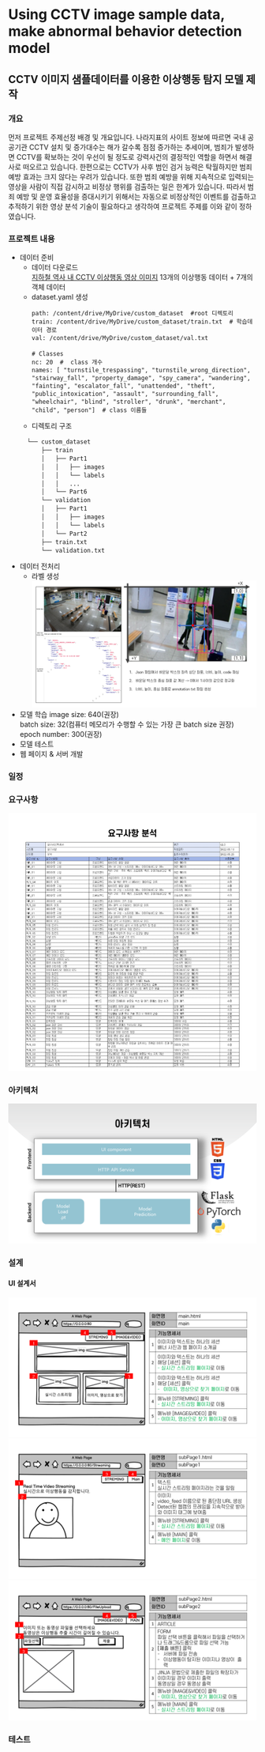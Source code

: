 # Using CCTV image sample data, make abnormal behavior detection model
## CCTV 이미지 샘플데이터를 이용한 이상행동 탐지 모델 제작
### 개요
먼저 프로젝트 주제선정 배경 및 개요입니다. 나라지표의 사이트 정보에 따르면 국내 공공기관 CCTV 설치 및 증가대수는 해가 갈수록 점점 증가하는 추세이며, 범죄가 발생하면 CCTV를 확보하는 것이 우선이 될 정도로 강력사건의 결정적인 역할을 하면서 해결사로 떠오르고 있습니다. 한편으로는 CCTV가 사후 범인 검거 능력은 탁월하지만 범죄 예방 효과는 크지 않다는 우려가 있습니다. 또한 범죄 예방을 위해 지속적으로 입력되는 영상을 사람이 직접 감시하고 비정상 행위를 검출하는 일은 한계가 있습니다. 따라서 범죄 예방 및 운영 효율성을 증대시키기 위해서는 자동으로 비정상적인 이벤트를 검출하고 추적하기 위한 영상 분석 기술이 필요하다고 생각하여 프로젝트 주제를 이와 같이 정하였습니다.

### 프로젝트 내용
- 데이터 준비
  - 데이터 다운로드 <br>
    [지하철 역사 내 CCTV 이상행동 영상 이미지](https://aihub.or.kr/aidata/34122)
    13개의 이상행동 데이터 + 7개의 객체 데이터
  - dataset.yaml 생성
    ```
    path: /content/drive/MyDrive/custom_dataset  #root 디렉토리
    train: /content/drive/MyDrive/custom_dataset/train.txt  # 학습데이터 경로
    val: /content/drive/MyDrive/custom_dataset/val.txt

    # Classes
    nc: 20  #  class 개수
    names: [ "turnstile_trespassing", "turnstile_wrong_direction", "stairway_fall", "property_damage", "spy_camera", "wandering", "fainting", "escalator_fall", "unattended", "theft", "public_intoxication", "assault", "surrounding_fall", "wheelchair", "blind", "stroller", "drunk", "merchant", "child", "person"]  # class 이름들
    ```
   - 디렉토리 구조
    ```bash
      └── custom_dataset
          ├── train
          │   ├── Part1
          │   │   ├── images
          │   │   └── labels
          │   │   ...      
          │   └── Part6
          └── validation
          │   ├── Part1
          │   │   ├── images
          │   │   └── labels
          │   └── Part2
          ├── train.txt
          └── validation.txt
- 데이터 전처리
  - 라벨 생성
    ![label_made](imgs_for_readmefile/annotation.PNG)
- 모델 학습
  image size: 640(권장) <br>
  batch size: 32(컴퓨터 메모리가 수행할 수 있는 가장 큰 batch size 권장) <br>
  epoch number: 300(권장) <br>
- 모델 테스트
- 웹 페이지 & 서버 개발
### 일정

### 요구사항
![요구사항명세서_1](imgs_for_readmefile/requirments_analysis.PNG)
### 아키텍처
![architecture](imgs_for_readmefile/architecture.PNG)
### 설계
#### UI 설계서
![UI설계서_2](imgs_for_readmefile/UI_2.PNG)
![UI설계서_3](imgs_for_readmefile/UI_3.PNG)
![UI설계서_4](imgs_for_readmefile/UI_4.PNG)


### 테스트
